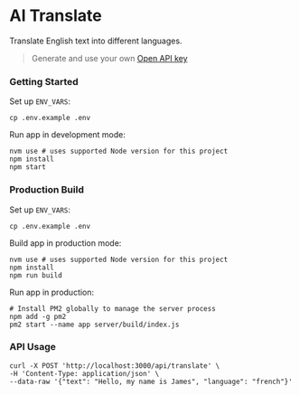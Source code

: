 # AI Translate

Translate English text into different languages.

> Generate and use your own [Open API key](https://platform.openai.com/account/api-keys)

### Getting Started

Set up `ENV_VARS`:

```shell
cp .env.example .env
```

Run app in development mode:

```shell
nvm use # uses supported Node version for this project
npm install
npm start
```

### Production Build

Set up `ENV_VARS`:

```shell
cp .env.example .env
```

Build app in production mode:

```shell
nvm use # uses supported Node version for this project
npm install
npm run build
```

Run app in production:

```shell
# Install PM2 globally to manage the server process
npm add -g pm2
pm2 start --name app server/build/index.js
```

### API Usage

```shell
curl -X POST 'http://localhost:3000/api/translate' \
-H 'Content-Type: application/json' \
--data-raw '{"text": "Hello, my name is James", "language": "french"}'
```
